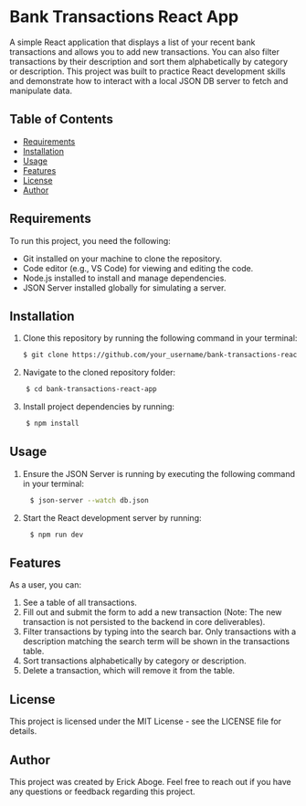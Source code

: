 # Bank Transactions React App

A simple React application that displays a list of your recent bank transactions and allows you to add new transactions. You can also filter transactions by their description and sort them alphabetically by category or description. This project was built to practice React development skills and demonstrate how to interact with a local JSON DB server to fetch and manipulate data.

## Table of Contents

- [Requirements](#requirements)
- [Installation](#installation)
- [Usage](#usage)
- [Features](#features)
- [License](#license)
- [Author](#author)

## Requirements

To run this project, you need the following:

- Git installed on your machine to clone the repository.
- Code editor (e.g., VS Code) for viewing and editing the code.
- Node.js installed to install and manage dependencies.
- JSON Server installed globally for simulating a server.

## Installation

1. Clone this repository by running the following command in your terminal:
   ```bash
   $ git clone https://github.com/your_username/bank-transactions-react-app.git
2. Navigate to the cloned repository folder:
```bash
    $ cd bank-transactions-react-app
```
3. Install project dependencies by running:
```bash
    $ npm install
```

## Usage

1. Ensure the JSON Server is running by executing the following command in your terminal:
```bash
     $ json-server --watch db.json
```
2. Start the React development server by running:
```bash
     $ npm run dev
```

## Features
As a user, you can:
1. See a table of all transactions.
2. Fill out and submit the form to add a new transaction (Note: The new transaction is not persisted to the backend in core deliverables).
3. Filter transactions by typing into the search bar. Only transactions with a description matching the search term will be shown in the transactions table.
4. Sort transactions alphabetically by category or description.
5. Delete a transaction, which will remove it from the table.

## License

This project is licensed under the MIT License - see the LICENSE file for details.

## Author
This project was created by Erick Aboge. Feel free to reach out if you have any questions or feedback regarding this project.

